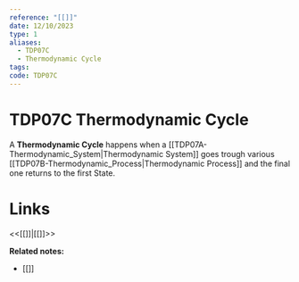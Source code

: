 ```yaml
---
reference: "[[]]"
date: 12/10/2023
type: 1
aliases:
  - TDP07C
  - Thermodynamic Cycle
tags: 
code: TDP07C
---
```

# TDP07C Thermodynamic Cycle

A **Thermodynamic Cycle** happens when a [[TDP07A-Thermodynamic_System|Thermodynamic System]] goes trough various [[TDP07B-Thermodynamic_Process|Thermodynamic Process]] and the final one returns to the first State.



# Links
<<[[]]|[[]]>>

**Related notes:**
- [[]] 
